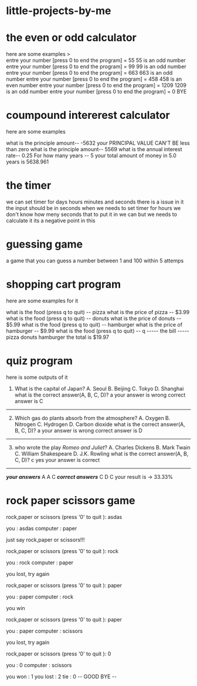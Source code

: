# little-projects-by-me

# the even or odd calculator
here are some examples
    >  
entre your number [press 0 to end the program] = 55
55 is an odd number
entre your number [press 0 to end the program] = 99
99 is an odd number
entre your number [press 0 to end the program] = 663
663 is an odd number
entre your number [press 0 to end the program] = 458
458 is an even number
entre your number [press 0 to end the program] = 1209
1209 is an odd number
entre your number [press 0 to end the program] = 0
BYE




# coumpound intererest calculator
here are some examples

what is the principle amount-- -5632
your PRINCIPAL VALUE CAN'T BE less than zero
what is the principle amount-- 5569
what is the annual interest rate-- 0.25
For how many years -- 5
your total amount of money in 5.0 years is 5638.961



#  the timer
we can set timer for days hours minutes and seconds 
there is a issue in it the input should be in seconds when we needs to set timer for hours we don't know how meny seconds that to put it in
we can but we needs to calculate it its a negative point in this

# guessing game
a game that you can guess a number between 1 and 100 within 5 attemps 

# shopping cart program
here are some examples for it

what is the food (press q to quit) -- pizza
what is the price of pizza -- $3.99
what is the food (press q to quit) -- donuts
what is the price of donuts -- $5.99
what is the food (press q to quit) -- hamburger
what is the price of hamburger -- $9.99
what is the food (press q to quit) -- q
----- the bill -----
pizza
donuts
hamburger
the total is $19.97


# quiz program
here is some outputs of it

1. What is the capital of Japan?
A. Seoul
B. Beijing
C. Tokyo
D. Shanghai
what is the correct answer(A, B, C, D)? a
your answer is wrong correct answer is C
---------------------------------------

2. Which gas do plants absorb from the atmosphere?
A. Oxygen
B. Nitrogen
C. Hydrogen
D. Carbon dioxide
what is the correct answer(A, B, C, D)? a
your answer is wrong correct answer is D
---------------------------------------

3. who wrote the play *Romeo and Juliet*?
A. Charles Dickens
B. Mark Twain
C. William Shakespeare
D. J.K. Rowling
what is the correct answer(A, B, C, D)? c
yes your answer is correct
---------------------------------------

***your answers***
A A C 
***correct answers***
C D C 
your result is -> 33.33%


# rock paper scissors game 

rock,paper or scissors (press '0' to quit ): asdas

you :      asdas
computer : paper

just say rock,paper or scissors!!!

rock,paper or scissors (press '0' to quit ): rock

you :      rock
computer : paper

you lost, try again

rock,paper or scissors (press '0' to quit ): paper

you :      paper
computer : rock

you win

rock,paper or scissors (press '0' to quit ): paper

you :      paper
computer : scissors

you lost, try again

rock,paper or scissors (press '0' to quit ): 0

you :      0
computer : scissors

you won  : 1 
you lost : 2 
tie      : 0
-- GOOD BYE --




        
